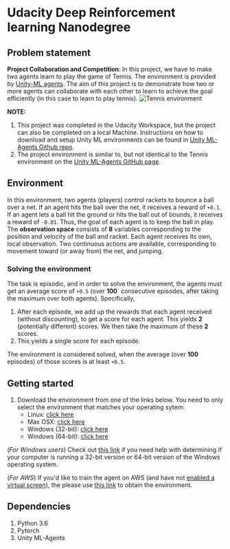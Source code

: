 # Udacity Deep Reinforcement learning Nanodegree
## Problem statement
**Project Collaboration and Competition**: In this project, we have to make two agents learn to play the game of Tennis. The environment is provided by [Unity-ML agents](https://github.com/Unity-Technologies/ml-agents). The aim of this project is to demonstrate how two or more agents can collaborate with each other to learn to achieve the goal efficiently (in this case to learn to play tennis). 
![Tennis environment](https://s3.amazonaws.com/video.udacity-data.com/topher/2018/May/5af7955a_tennis/tennis.png)

**NOTE:**
1. This project was completed in the Udacity Workspace, but the project can also be completed on a local Machine. Instructions on how to download and setup Unity ML environments can be found in [Unity ML-Agents Github repo](https://github.com/Unity-Technologies/ml-agents). 
2. The project environment is similar to, but not identical to the Tennis environment on the [Unity ML-Agents GitHub page](https://github.com/Unity-Technologies/ml-agents/blob/master/docs/Learning-Environment-Examples.md).

## Environment
In this environment, two agents (players) control rackets to bounce a ball over a net. If an agent hits the ball over the net, it receives a reward of `+0.1`. If an agent lets a ball hit the ground or hits the ball out of bounds, it receives a reward of `-0.01`. Thus, the goal of each agent is to keep the ball in play.
The **observation space** consists of **8** variables corresponding to the position and velocity of the ball and racket. Each agent receives its own, local observation. Two continuous actions are available, corresponding to movement toward (or away from) the net, and jumping.

### Solving the environment
The task is episodic, and in order to solve the environment, the agents must get an average score of `+0.5` (over **100**` consecutive episodes, after taking the maximum over both agents). Specifically, 
1. After each episode, we add up the rewards that each agent received (without discounting), to get a score for each agent. This yields **2** (potentially different) scores. We then take the maximum of these **2** scores.
2. This yields a single score for each episode.

The environment is considered solved, when the average (over **100** episodes) of those scores is at least `+0.5`.

## Getting started

1. Download the environment from one of the links below. You need to only select the environment that matches your operating sytem: 
   - Linux: [click here](https://s3-us-west-1.amazonaws.com/udacity-drlnd/P3/Tennis/Tennis_Linux.zip)
   - Max OSX: [click here](https://s3-us-west-1.amazonaws.com/udacity-drlnd/P3/Tennis/Tennis.app.zip)
   - Windows (32-bit): [click here](https://s3-us-west-1.amazonaws.com/udacity-drlnd/P3/Tennis/Tennis_Windows_x86.zip)
   - Windows (64-bit): [click here](https://s3-us-west-1.amazonaws.com/udacity-drlnd/P3/Tennis/Tennis_Windows_x86_64.zip)
    
 (*For Windows users*) Check out [this link](https://support.microsoft.com/en-us/help/827218/how-to-determine-whether-a-computer-is-running-a-32-bit-version-or-64) if you need help with determining if your computer is running a 32-bit version or 64-bit version of the Windows operating system.
 
 (*For AWS*) If you'd like to train the agent on AWS (and have not [enabled a virtual screen](https://github.com/Unity-Technologies/ml-agents/blob/master/docs/Training-on-Amazon-Web-Service.md)), the please use [this link](https://s3-us-west-1.amazonaws.com/udacity-drlnd/P1/Banana/Banana_Linux_NoVis.zip) to obtain the environment.

## Dependencies
1. Python 3.6
2. Pytorch
3. Unity ML-Agents
